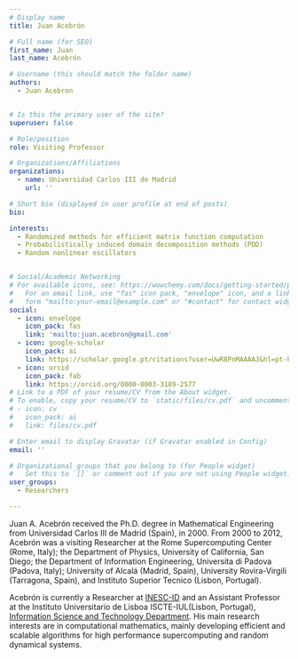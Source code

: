 ```yaml
---
# Display name
title: Juan Acebrón

# Full name (for SEO)
first_name: Juan
last_name: Acebrón

# Username (this should match the folder name)
authors:
  - Juan Acebron


# Is this the primary user of the site?
superuser: false

# Role/position
role: Visiting Professor

# Organizations/Affiliations
organizations:
  - name: Universidad Carlos III de Madrid
    url: ''

# Short bio (displayed in user profile at end of posts)
bio: 

interests:
  - Randomized methods for efficient matrix function computation
  - Probabilistically induced domain decomposition methods (PDD)
  - Random nonlinear oscillators 


# Social/Academic Networking
# For available icons, see: https://wowchemy.com/docs/getting-started/page-builder/#icons
#   For an email link, use "fas" icon pack, "envelope" icon, and a link in the
#   form "mailto:your-email@example.com" or "#contact" for contact widget.
social:
  - icon: envelope
    icon_pack: fas
    link: 'mailto:juan.acebron@gmail.com'
  - icon: google-scholar
    icon_pack: ai
    link: https://scholar.google.pt/citations?user=UwR8PnMAAAAJ&hl=pt-PT
  - icon: orcid
    icon_pack: fab
    link: https://orcid.org/0000-0003-3189-2577
# Link to a PDF of your resume/CV from the About widget.
# To enable, copy your resume/CV to `static/files/cv.pdf` and uncomment the lines below.
# - icon: cv
#   icon_pack: ai
#   link: files/cv.pdf

# Enter email to display Gravatar (if Gravatar enabled in Config)
email: ''

# Organizational groups that you belong to (for People widget)
#   Set this to `[]` or comment out if you are not using People widget.
user_groups:
  - Researchers

---
```


Juan A. Acebrón received the Ph.D. degree in Mathematical Engineering from Universidad Carlos III de Madrid (Spain), in 2000. From 2000 to 2012, Acebrón was a visiting Researcher at the Rome Supercomputing Center (Rome, Italy); the Department of Physics, University of California, San Diego; the Department of Information Engineering, Universita di Padova (Padova, Italy); University of Alcalá (Madrid, Spain), University Rovira-Virgili (Tarragona, Spain), and Instituto Superior Tecnico (Lisbon, Portugal). 

Acebrón is currently a Researcher at [INESC-ID](https://www.inesc-id.pt/) and an Assistant Professor at the Instituto Universitario de Lisboa ISCTE-IUL(Lisbon, Portugal), [Information Science and Technology Department](https://www.iscte-iul.pt/conteudos/iscte/organization/departments/information-science-and-technology/329/presentation). His main research interests are in computational mathematics, mainly developing efficient and scalable algorithms for high performance supercomputing and random dynamical systems.